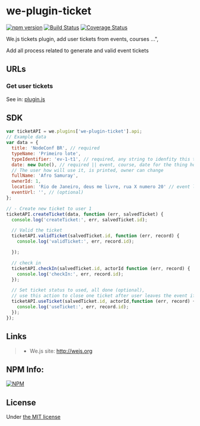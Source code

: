 # we-plugin-ticket

[![npm version](https://badge.fury.io/js/we-plugin-ticket.svg)](https://badge.fury.io/js/we-plugin-ticket) [![Build Status](https://travis-ci.org/wejs/we-plugin-ticket.svg?branch=master)](https://travis-ci.org/wejs/we-plugin-ticket) [![Coverage Status](https://coveralls.io/repos/github/wejs/we-plugin-ticket/badge.svg?branch=master)](https://coveralls.io/github/wejs/we-plugin-ticket?branch=master)

We.js tickets plugin, add user tickets from events, courses ...",

Add all process related to generate and valid event tickets

## URLs

### Get user tickets

See in: [plugin.js](https://github.com/wejs/we-plugin-ticket/blob/master/plugin.js#L22)

## SDK

```js
var ticketAPI = we.plugins['we-plugin-ticket'].api;
// Example data
var data = {
  title: 'NodeConf BR', // required
  typeName: 'Primeiro lote',
  typeIdentifier: 'ev-1-t1', // required, any string to idenfity this ticket
  date: new Date(), // required || event, course, date for the thing how will happend
  // The user how will use it, is printed, owner can change
  fullName: 'Afro Samuray',
  ownerId: 1,
  location: 'Rio de Janeiro, deus me livre, rua X numero 20' // event location
  eventUrl: '', // (optional)
};

// - Create new ticket to user 1
ticketAPI.createTicket(data, function (err, salvedTicket) {
  console.log('createTicket:', err, salvedTicket.id);

  // Valid the ticket
  ticketAPI.validTicket(salvedTicket.id, function (err, record) {
    console.log('validTicket:', err, record.id);

  });

  // check in
  ticketAPI.checkIn(salvedTicket.id, actorId function (err, record) {
    console.log('checkIn:', err, record.id);
  });

  // Set ticket status to used, all done (optional), 
  // use this action to close one ticket after user leaves the event if it cant returns
  ticketAPI.useTicket(salvedTicket.id, actorId,function (err, record) {
    console.log('useTicket:', err, record.id);
  });
});

```


## Links

> * We.js site: http://wejs.org

## NPM Info:

[![NPM](https://nodei.co/npm/we-plugin-ticket.png?downloads=true&downloadRank=true&stars=true)](https://nodei.co/npm/we-plugin-ticket/)

## License

Under [the MIT license](https://github.com/wejs/we/blob/master/LICENSE.md)